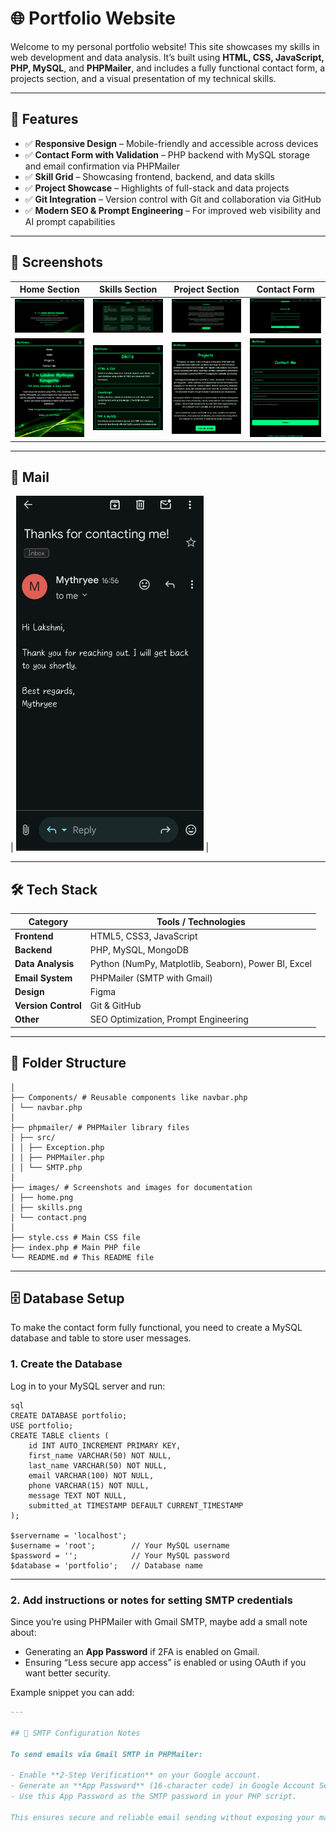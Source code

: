 # 🌐 Portfolio Website

Welcome to my personal portfolio website! This site showcases my skills in web development and data analysis. It’s built using **HTML, CSS, JavaScript, PHP, MySQL**, and **PHPMailer**, and includes a fully functional contact form, a projects section, and a visual presentation of my technical skills.

---

## 🚀 Features

- ✅ **Responsive Design** – Mobile-friendly and accessible across devices
- ✅ **Contact Form with Validation** – PHP backend with MySQL storage and email confirmation via PHPMailer
- ✅ **Skill Grid** – Showcasing frontend, backend, and data skills
- ✅ **Project Showcase** – Highlights of full-stack and data projects
- ✅ **Git Integration** – Version control with Git and collaboration via GitHub
- ✅ **Modern SEO & Prompt Engineering** – For improved web visibility and AI prompt capabilities

---

## 📸 Screenshots

| Home Section | Skills Section | Project Section | Contact Form |
|--------------|----------------|--------------|--------------|
| ![Home](images/one.png) | ![Skills](images/two.png) | ![project](images/three.png) |![Contact](images/four.png) |
| ![Home](images/five.png) | ![Skills](images/six.png) | ![project](images/seven.png) |![Contact](images/eight.png) |

---
## 📸 Mail
| <img src="images/mail.jpg" alt="project" width="300" /> |

---

## 🛠️ Tech Stack

| Category         | Tools / Technologies                                 |
|------------------|------------------------------------------------------|
| **Frontend**     | HTML5, CSS3, JavaScript                              |
| **Backend**      | PHP, MySQL, MongoDB                                  |
| **Data Analysis**| Python (NumPy, Matplotlib, Seaborn), Power BI, Excel |
| **Email System** | PHPMailer (SMTP with Gmail)                          |
| **Design**       | Figma                                                |
| **Version Control** | Git & GitHub                                     |
| **Other**        | SEO Optimization, Prompt Engineering                 |

---

## 🧱 Folder Structure
```portfolio-website/
│
├── Components/ # Reusable components like navbar.php
│ └── navbar.php
│
├── phpmailer/ # PHPMailer library files
│ ├── src/
│ │ ├── Exception.php
│ │ ├── PHPMailer.php
│ │ └── SMTP.php
│
├── images/ # Screenshots and images for documentation
│ ├── home.png
│ ├── skills.png
│ └── contact.png
│
├── style.css # Main CSS file
├── index.php # Main PHP file
└── README.md # This README file
```


---

## 🗄️ Database Setup

To make the contact form fully functional, you need to create a MySQL database and table to store user messages.

### 1. Create the Database

Log in to your MySQL server and run:
```
sql
CREATE DATABASE portfolio;
USE portfolio;
CREATE TABLE clients (
    id INT AUTO_INCREMENT PRIMARY KEY,
    first_name VARCHAR(50) NOT NULL,
    last_name VARCHAR(50) NOT NULL,
    email VARCHAR(100) NOT NULL,
    phone VARCHAR(15) NOT NULL,
    message TEXT NOT NULL,
    submitted_at TIMESTAMP DEFAULT CURRENT_TIMESTAMP
);

$servername = 'localhost';
$username = 'root';        // Your MySQL username
$password = '';            // Your MySQL password
$database = 'portfolio';   // Database name
```


---

### 2. Add instructions or notes for **setting SMTP credentials**

Since you’re using PHPMailer with Gmail SMTP, maybe add a small note about:

- Generating an **App Password** if 2FA is enabled on Gmail.
- Ensuring “Less secure app access” is enabled or using OAuth if you want better security.

Example snippet you can add:

```markdown
---

## 🔐 SMTP Configuration Notes

To send emails via Gmail SMTP in PHPMailer:

- Enable **2-Step Verification** on your Google account.
- Generate an **App Password** (16-character code) in Google Account Security settings.
- Use this App Password as the SMTP password in your PHP script.

This ensures secure and reliable email sending without exposing your main Gmail password. does anything look weird or it is done by ai 

